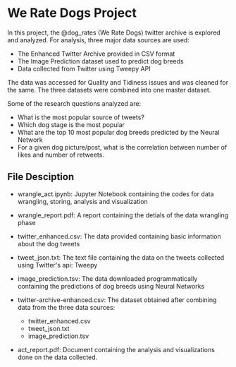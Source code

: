 # We Rate Dogs Project

In this project, the @dog_rates (We Rate Dogs) twitter archive is explored and analyzed. For analysis, three major data sources are used:

- The Enhanced Twitter Archive provided in CSV format
- The Image Prediction dataset used to predict dog breeds
- Data collected from Twitter using Tweepy API

The data was accessed for Quality and Tidiness issues and was cleaned for the same. The three datasets were combined into one master dataset.

Some of the research questions analyzed are:

- What is the most popular source of tweets?
- Which dog stage is the most popular
- What are the top 10 most popular dog breeds predicted by the Neural Network
- For a given dog picture/post, what is the correlation between number of likes and number of retweets.

## File Desciption

+ wrangle_act.ipynb: Jupyter Notebook containing the codes for data wrangling, storing, analysis and visualization
+ wrangle_report.pdf: A report containing the detials of the data wrangling phase
+ twitter_enhanced.csv: The data provided containing basic information about the dog tweets
+ tweet_json.txt: The text file containing the data on the tweets collected using Twitter's api: Tweepy
+ image_prediction.tsv: The data downloaded programmatically containing the predictions of dog breeds using Neural Networks
+ twitter-archive-enhanced.csv: The dataset obtained after combining data from the three data sources:
    + twitter_enhanced.csv
    + tweet_json.txt
    + image_prediction.tsv
    
+ act_report.pdf: Document containing the analysis and visualizations done on the data collected.
